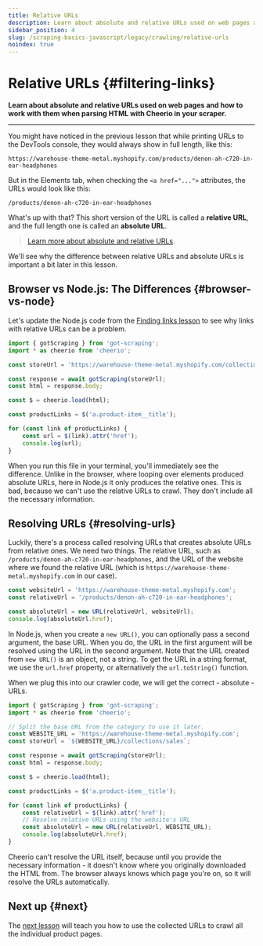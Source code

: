 ```yaml
---
title: Relative URLs
description: Learn about absolute and relative URLs used on web pages and how to work with them when parsing HTML with Cheerio in your scraper.
sidebar_position: 4
slug: /scraping-basics-javascript/legacy/crawling/relative-urls
noindex: true
---
```


# Relative URLs {#filtering-links}

**Learn about absolute and relative URLs used on web pages and how to work with them when parsing HTML with Cheerio in your scraper.**

---

You might have noticed in the previous lesson that while printing URLs to the DevTools console, they would always show in full length, like this:

```text
https://warehouse-theme-metal.myshopify.com/products/denon-ah-c720-in-ear-headphones
```

But in the Elements tab, when checking the `<a href="...">` attributes, the URLs would look like this:

```text
/products/denon-ah-c720-in-ear-headphones
```

What's up with that? This short version of the URL is called a **relative URL**, and the full length one is called an **absolute URL**.

> [Learn more about absolute and relative URLs](https://developer.mozilla.org/en-US/docs/Learn/Common_questions/Web_mechanics/What_is_a_URL#absolute_urls_vs._relative_urls).

We'll see why the difference between relative URLs and absolute URLs is important a bit later in this lesson.

## Browser vs Node.js: The Differences {#browser-vs-node}

Let's update the Node.js code from the [Finding links lesson](./finding_links.md) to see why links with relative URLs can be a problem.

```js title=crawler.js
import { gotScraping } from 'got-scraping';
import * as cheerio from 'cheerio';

const storeUrl = 'https://warehouse-theme-metal.myshopify.com/collections/sales';

const response = await gotScraping(storeUrl);
const html = response.body;

const $ = cheerio.load(html);

const productLinks = $('a.product-item__title');

for (const link of productLinks) {
    const url = $(link).attr('href');
    console.log(url);
}
```

When you run this file in your terminal, you'll immediately see the difference. Unlike in the browser, where looping over elements produced absolute URLs, here in Node.js it only produces the relative ones. This is bad, because we can't use the relative URLs to crawl. They don't include all the necessary information.

## Resolving URLs {#resolving-urls}

Luckily, there's a process called resolving URLs that creates absolute URLs from relative ones. We need two things. The relative URL, such as `/products/denon-ah-c720-in-ear-headphones`, and the URL of the website where we found the relative URL (which is `https://warehouse-theme-metal.myshopify.com` in our case).

```js
const websiteUrl = 'https://warehouse-theme-metal.myshopify.com';
const relativeUrl = '/products/denon-ah-c720-in-ear-headphones';

const absoluteUrl = new URL(relativeUrl, websiteUrl);
console.log(absoluteUrl.href);
```

In Node.js, when you create a `new URL()`, you can optionally pass a second argument, the base URL. When you do, the URL in the first argument will be resolved using the URL in the second argument. Note that the URL created from `new URL()` is an object, not a string. To get the URL in a string format, we use the `url.href` property, or alternatively the `url.toString()` function.

When we plug this into our crawler code, we will get the correct - absolute - URLs.

```js title=crawler.js
import { gotScraping } from 'got-scraping';
import * as cheerio from 'cheerio';

// Split the base URL from the category to use it later.
const WEBSITE_URL = 'https://warehouse-theme-metal.myshopify.com';
const storeUrl = `${WEBSITE_URL}/collections/sales`;

const response = await gotScraping(storeUrl);
const html = response.body;

const $ = cheerio.load(html);

const productLinks = $('a.product-item__title');

for (const link of productLinks) {
    const relativeUrl = $(link).attr('href');
    // Resolve relative URLs using the website's URL
    const absoluteUrl = new URL(relativeUrl, WEBSITE_URL);
    console.log(absoluteUrl.href);
}
```

Cheerio can't resolve the URL itself, because until you provide the necessary information - it doesn't know where you originally downloaded the HTML from. The browser always knows which page you're on, so it will resolve the URLs automatically.

## Next up {#next}

The [next lesson](./first_crawl.md) will teach you how to use the collected URLs to crawl all the individual product pages.
